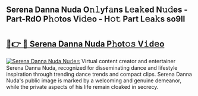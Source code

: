 ## Serena Danna Nuda O𝚗𝚕yf𝚊ns L𝚎a𝚔ed N𝚞𝚍es - Part-RdO P𝚑𝚘tos Vi𝚍𝚎o - H𝚘𝚝 Part L𝚎a𝚔s so9lI

# <h2><a href="http://kf9jhv.oniu.top/?m=Serena+Danna+Nuda">🔗👉 🔴 Serena Danna Nuda P𝚑ot𝚘𝚜 V𝚒d𝚎o</a></h2>

[![Serena Danna Nuda Nu𝚍e𝚜](https://i.imgur.com/0qMVB7G.gif)](http://kf9jhv.oniu.top/?m=Serena+Danna+Nuda)
Virtual content creator and entertainer Serena Danna Nuda, recognized for disseminating dance and lifestyle inspiration through trending dance trends and compact clips. Serena Danna Nuda's public image is marked by a welcoming and genuine demeanor, while the private aspects of his life remain cloaked in secrecy.  
